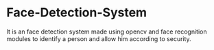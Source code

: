 # Face-Detection-System
It is an face detection system made using opencv and face recognition modules to identify a person and allow him according to security.
